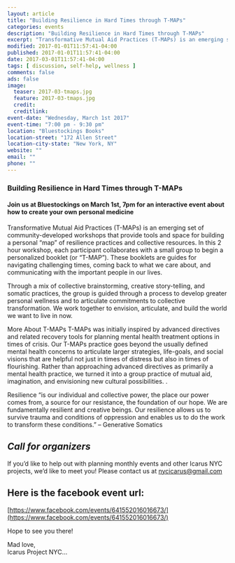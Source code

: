 ```yaml
---
layout: article
title: "Building Resilience in Hard Times through T-MAPs"
categories: events
description: "Building Resilience in Hard Times through T-MAPs"
excerpt: "Transformative Mutual Aid Practices (T-MAPs) is an emerging set of community-developed workshops that provide tools and space for building a personal “map” of resilience practices and collective resources."
modified: 2017-01-01T11:57:41-04:00
published: 2017-01-01T11:57:41-04:00
date: 2017-03-01T11:57:41-04:00
tags: [ discussion, self-help, wellness ]
comments: false
ads: false
image:
  teaser: 2017-03-tmaps.jpg
  feature: 2017-03-tmaps.jpg
  credit: 
  creditlink: 
event-date: "Wednesday, March 1st 2017"
event-time: "7:00 pm - 9:30 pm"
location: "Bluestockings Books"
location-street: "172 Allen Street"
location-city-state: "New York, NY"
website: ""
email: ""
phone: ""
---
```

### Building Resilience in Hard Times through T-MAPs

#### Join us at Bluestockings on March 1st, 7pm for an interactive event about how to create your own personal medicine

Transformative Mutual Aid Practices (T-MAPs) is an emerging set of community-developed workshops that provide tools and space for building a personal “map” of resilience practices and collective resources. In this 2 hour workshop, each participant collaborates with a small group to begin a personalized booklet (or “T-MAP”). These booklets are guides for navigating challenging times, coming back to what we care about, and communicating with the important people in our lives. 

Through a mix of collective brainstorming, creative story-telling, and somatic practices, the group is guided through a process to develop greater personal wellness and to articulate commitments to collective transformation. We work together to envision, articulate, and build the world we want to live in now.

More About T-MAPs
T-MAPs was initially inspired by advanced directives and related recovery tools for planning mental health treatment options in times of crisis. Our T-MAPs practice goes beyond the usually defined mental health concerns to articulate larger strategies, life-goals, and social visions that are helpful not just in times of distress but also in times of flourishing. Rather than approaching advanced directives as primarily a mental health practice, we turned it into a group practice of mutual aid, imagination, and envisioning new cultural possibilities. . 

Resilience “is our individual and collective power, the place our power comes from, a source for our resistance, the foundation of our hope. We are fundamentally resilient and creative beings. Our resilience allows us to survive trauma and conditions of oppression and enables us to do the work to transform these conditions.” – Generative Somatics

## *Call for organizers*

If you’d like to help out with planning monthly events and other Icarus NYC projects, we’d like to meet you! Please contact us at nycicarus@gmail.com

## Here is the facebook event url:
[https://www.facebook.com/events/641552016016673/](https://www.facebook.com/events/641552016016673/)

Hope to see you there!<br>

Mad love,<br>
Icarus Project NYC…<br>
